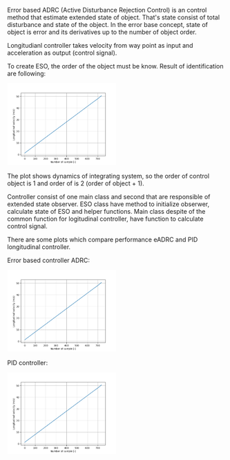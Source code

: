 Error based ADRC (Active Disturbance Rejection Control) is an control method that estimate extended state of object. That's state consist of total disturbance and state of the object. In the error base concept, state of object is error and its derivatives up to the number of object order.  

Longitudianl controller takes velocity from way point as input and acceleration as output (control signal). 

To create ESO, the order of the object must be know. Result of identification are following:

<img src="result_of_identification.png" alt="Opis obrazka" style="width:50%;">

The plot shows dynamics of integrating system, so the order of control object is 1 and order of is 2 (order of object + 1).

Controller consist of one main class and second that are responsible of extended state observer. ESO class have method to initialize obserwer, calculate state of ESO and helper functions. Main class despite of the common function for logitudinal controller, have function to calculate control signal. 

There are some plots which compare performance eADRC and PID longitudinal controller.

Error based controller ADRC:

<img src="result_of_identification.png" style="width:50%;">

PID controller:

<img src="result_of_identification.png" style="width:50%;">

